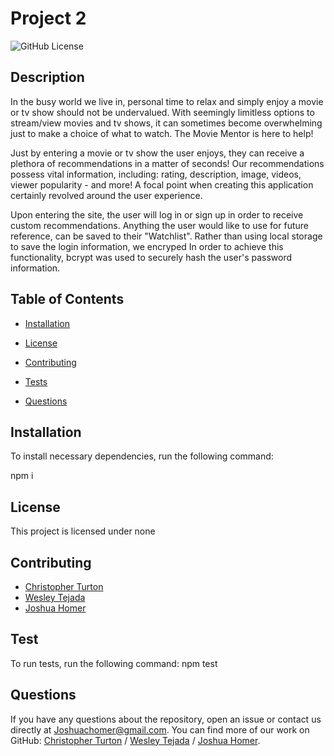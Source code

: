 
  # Project 2

  ![GitHub License](https://img.shields.io/badge/license-none-blue.svg)

  ## Description
  
  In the busy world we live in, personal time to relax and simply enjoy a movie or tv show should not be undervalued. With seemingly limitless options to stream/view movies and tv shows, it can sometimes become overwhelming just to make a choice of what to watch. The Movie Mentor is here to help!

  Just by entering a movie or tv show the user enjoys, they can receive a plethora of recommendations in a matter of seconds! Our recommendations possess vital information, including: rating, description, image, videos, viewer popularity  - and more! A focal point when creating this application certainly revolved around the user experience. 

  Upon entering the site, the user will log in or sign up in order to receive custom recommendations. Anything the user would like to use for future reference, can be saved to their "Watchlist". Rather than using local storage to save the login information, we encryped  In order to achieve this functionality, bcrypt was used to securely hash the user's password information.

  ## Table of Contents

  * [Installation](#installation)

  * [License](#license)

  * [Contributing](#contributing)

  * [Tests](#tests)

  * [Questions](#questions)

  ## Installation
  To install necessary dependencies, run the following command:
  
  npm i

  ## License

  This project is licensed under none

  ## Contributing

  * [Christopher Turton](https://github.com/Turtando)
  * [Wesley Tejada](https://github.com/WesleyTejeda)
  * [Joshua Homer](https://github.com/Jchomer90)

  ## Test

  To run tests, run the following command:
  npm test

  ## Questions
  If you have any questions about the repository, open an issue or contact us directly at Joshuachomer@gmail.com.
  You can find more of our work on GitHub: [Christopher Turton](https://github.com/Turtando) / [Wesley Tejada](https://github.com/WesleyTejeda) / [Joshua Homer](www.github.com/JCHomer90).
  